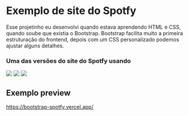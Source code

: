# Exemplo de site do Spotfy

Esse projetinho eu desenvolvi quando estava aprendendo HTML e CSS, quando soube que existia o Bootstrap. Bootstrap facilita muito a primeira estruturação do frontend, depois com um CSS personalizado podemos ajustar alguns detalhes.

### Uma das versões do site do Spotfy usando

![](https://img.shields.io/badge/HTML5-E34F26?style=for-the-badge&logo=html5&logoColor=white)
![](https://img.shields.io/badge/CSS3-1572B6?style=for-the-badge&logo=css3&logoColor=white)
![](https://img.shields.io/badge/Bootstrap-563D7C?style=for-the-badge&logo=bootstrap&logoColor=white)

## Exemplo preview

https://bootstrap-spotfy.vercel.app/